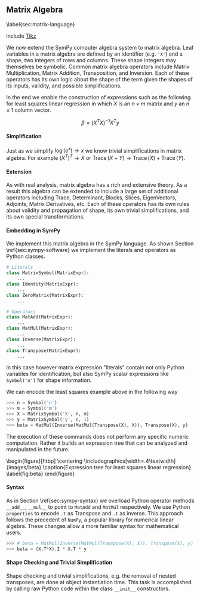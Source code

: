 
Matrix Algebra
--------------

\label{sec:matrix-language}

include [Tikz](tikz_math.md)

We now extend the SymPy computer algebra system to matrix algebra.  Leaf variables in a matrix algebra are defined by an identifier (e.g. `'X'`) and a shape, two integers of rows and columns.  These shape integers may themselves be symbolic. Common matrix algebra operators include Matrix Multiplication, Matrix Addition, Transposition, and Inversion.  Each of these operators has its own logic about the shape of the term given the shapes of its inputs, validity, and possible simplifications.

In the end we enable the construction of expressions such as the following for least squares linear regression in which $X$ is an $n \times m$ matrix and $y$ an $n \times 1$ column vector.

$$\beta = (X^T X)^{-1} X^T y $$


#### Simplification

Just as we simplify $\log(e^x) \rightarrow x$ we know trivial simplifications in matrix algebra.  For example $(X^T)^T \rightarrow X$ or $\operatorname{Trace}(X + Y) \rightarrow \operatorname{Trace}(X) + \operatorname{Trace}(Y)$. 


#### Extension 

As with real analysis, matrix algebra has a rich and extensive theory.  As a result this algebra can be extended to include a large set of additional operators including Trace, Determinant, Blocks, Slices, EigenVectors, Adjoints, Matrix Derivatives, etc.   Each of these operators has its own rules about validity and propagation of shape, its own trivial simplifications, and its own special transformations.

#### Embedding in SymPy

We implement this matrix algebra in the SymPy language.  As shown Section \ref{sec:sympy-software} we implement the literals and operators as Python classes.

~~~~~~~~~~Python
# Literals
class MatrixSymbol(MatrixExpr):
    ...
class Identity(MatrixExpr):
    ...
class ZeroMatrix(MatrixExpr):
    ...

# Operators 
class MatAdd(MatrixExpr):
    ...
class MatMul(MatrixExpr):
    ...
class Inverse(MatrixExpr):
    ...
class Transpose(MatrixExpr):
    ...
~~~~~~~~~~

In this case however matrix expression "literals" contain not only Python variables for identification, but also SymPy scalar expressions like `Symbol('n')` for shape information.

We can encode the least squares example above in the following way

~~~~~~~~~~~Python
>>> n = Symbol('n')
>>> m = Symbol('m')
>>> X = MatrixSymbol('X', n, m)
>>> y = MatrixSymbol('y', n, 1)
>>> beta = MatMul(Inverse(MatMul(Transpose(X), X)), Transpose(X), y)
~~~~~~~~~~~

The execution of these commands does not perform any specific numeric computation.  Rather it builds an expression tree that can be analyzed and manipulated in the future.

\begin{figure}[htbp]
\centering
\includegraphics[width=.4\textwidth]{images/beta}
\caption{Expression tree for least squares linear regression}
\label{fig:beta}
\end{figure}

#### Syntax

As in Section \ref{sec:sympy-syntax} we overload Python operator methods `__add__`, `__mul__` to point to `MatAdd` and `MatMul` respectively.  We use Python `properties` to encode `.T` as Transpose and `.I` as inverse.  This approach follows the precedent of `NumPy`, a popular library for numerical linear algebra.  These changes allow a more familiar syntax for mathematical users.

~~~~~~~~~~~Python
>>> # beta = MatMul(Inverse(MatMul(Transpose(X), X)), Transpose(X), y)
>>> beta = (X.T*X).I * X.T * y
~~~~~~~~~~~

#### Shape Checking and Trivial Simplification

Shape checking and trivial simplifications, e.g. the removal of nested transposes, are done at object instantiation time.  This task is accomplished by calling raw Python code within the class `__init__` constructors.
